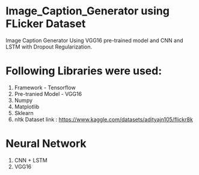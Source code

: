 # Image_Caption_Generator using FLicker Dataset
Image Caption Generator Using VGG16 pre-trained model and CNN and LSTM with Dropout Regularization.
# Following Libraries were used:
1. Framework - Tensorflow
2. Pre-tranied Model - VGG16
3. Numpy
4. Matplotlib 
5. Sklearn
6. nltk
Dataset link : https://www.kaggle.com/datasets/adityajn105/flickr8k
# Neural Network
1. CNN + LSTM
2. VGG16
